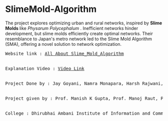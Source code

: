 # SlimeMold-Algorithm
The project explores optimizing urban and rural networks, inspired by <b> Slime Molds </b> like <i> Physarum Polycephalum </i>. Inefficient networks hinder development, but slime molds efficiently create optimal networks. Their resemblance to Japan's metro network led to the Slime Mold Algorithm (SMA), offering a novel solution to network optimization.<br>
<pre>
Website link : <a href="https://sites.google.com/view/dmproject786/homepage?authuser=0">All About Slime_Mold_Algorithm</a>
<br>
Explanation Video : <a href="https://www.youtube.com/watch?v=LNTP5lxMyCM">Video Link</a>
<br>
Project Done by : Jay Goyani, Namra Monapara, Harsh Rajwani, Zenil Rupareliya, Kashvi Bhanderi, Darshak Kukadiya
<br>
Project given by : Prof. Manish K Gupta, Prof. Manoj Raut, Prof. Prosenjit Kundu
<br>
College : Dhirubhai Ambani Institute of Information and Communication Technology ( DAIICT )
</pre>
